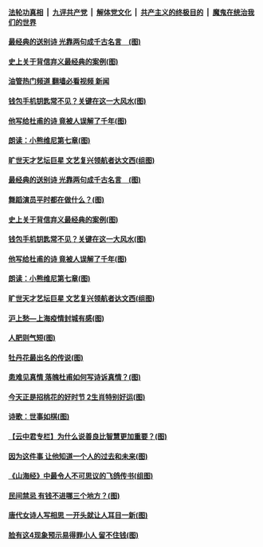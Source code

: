 ####  [法轮功真相](../../../../basic/blob/master/README.md?t=04220401) &nbsp;|&nbsp; [九评共产党](../../../../9ping.md/blob/master/README.md?t=04220401) &nbsp;|&nbsp; [解体党文化](../../../../jtdwh.md/blob/master/README.md?t=04220401)  &nbsp;|&nbsp; [共产主义的终极目的](../../../../gczydzjmd.md/blob/master/README.md?t=04220401) &nbsp;|&nbsp; [魔鬼在统治我们的世界](../../../../mgztzwmdsj.md/blob/master/README.md?t=04220401) 

#### [最经典的送别诗 光靠两句成千古名言　(图)](../pages/p7/1001663.md?t=04220401) 

#### [史上关于背信弃义最经典的案例(图)](../pages/p7/1003996.md?t=04220401) 

#### [油管热门频道 翻墙必看视频 新闻](http://78.141.244.201:81/youtube.html?04220401)

#### [钱包手机钥匙常不见？关键在这一大风水(图)](../pages/p7/1003021.md?t=04220401) 

#### [他写给杜甫的诗 竟被人误解了千年(图)](../pages/p7/1001662.md?t=04220401) 

#### [朗读：小熊维尼第七章(图)](../pages/p7/1004058.md?t=04220401) 

#### [旷世天才艺坛巨星 文艺复兴领航者达文西(组图)](../pages/p7/1001560.md?t=04220401) 

#### [最经典的送别诗 光靠两句成千古名言　(图)](../pages/p7/1001663.md?t=04220401) 

#### [舞蹈演员平时都在做什么？(图)](../pages/p7/1004071.md?t=04220401) 

#### [史上关于背信弃义最经典的案例(图)](../pages/p7/1003996.md?t=04220401) 

#### [钱包手机钥匙常不见？关键在这一大风水(图)](../pages/p7/1003021.md?t=04220401) 

#### [他写给杜甫的诗 竟被人误解了千年(图)](../pages/p7/1001662.md?t=04220401) 

#### [朗读：小熊维尼第七章(图)](../pages/p7/1004058.md?t=04220401) 

#### [旷世天才艺坛巨星 文艺复兴领航者达文西(组图)](../pages/p7/1001560.md?t=04220401) 

#### [沪上愁—上海疫情封城有感(图)](../pages/p7/1004053.md?t=04220401) 

#### [人肥则气短(图)](../pages/p7/1003884.md?t=04220401) 

#### [牡丹花最出名的传说(图)](../pages/p7/1003784.md?t=04220401) 

#### [患难见真情 落魄杜甫如何写诗诉真情？(图)](../pages/p7/1001399.md?t=04220401) 

#### [今天正是招桃花的好时节 2生肖特别好运(图)](../pages/p7/1003860.md?t=04220401) 

#### [诗歌：世事如棋(图)](../pages/p7/1003883.md?t=04220401) 

#### [【云中君专栏】为什么说善良比智慧更加重要？(图)](../pages/p7/1002239.md?t=04220401) 

#### [因为这件事 让他知道一个人的过去和未来(图)](../pages/p7/1003457.md?t=04220401) 


#### [《山海经》中最令人不可思议的飞鸽传书(组图)](../pages/p7/1002420.md?t=04220401) 

#### [民间禁忌 有钱不进哪三个地方？(图)](../pages/p7/1003170.md?t=04220401) 

#### [唐代女诗人写相思 一开头就让人耳目一新(图)](../pages/p7/1001652.md?t=04220401) 

#### [脸有这4现象预示易得罪小人 留不住钱(图)](../pages/p7/1002855.md?t=04220401) 

<img src='http://gfw-breaker.win/goodnews/indexes/p7.md' width='0px' height='0px'/>
